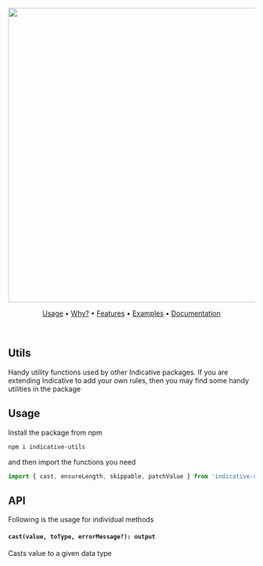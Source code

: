 <p align="center">
  <a href="#">
    <img src="https://res.cloudinary.com/adonisjs/image/upload/v1553759989/indicative-banner_lh27zs.png" width="600px;" />
  </a>
</p>

<p align="center">
  <a href="https://indicative.adonisjs.com/quick-start">Usage</a> •
  <a href="https://indicative.adonisjs.com/why">Why?</a> •
  <a href="https://indicative.adonisjs.com/features">Features</a> •
  <a href="https://indicative.adonisjs.com/examples">Examples</a> •
  <a href="https://indicative.adonisjs.com/docs">Documentation</a>
</p>

<br/>

## Utils
Handy utility functions used by other Indicative packages. If you are extending Indicative to add your own rules, then you may find some handy utilities in the package

## Usage
Install the package from npm

```sh
npm i indicative-utils
```

and then import the functions you need

```js
import { cast, ensureLength, skippable, patchValue } from 'indicative-utils'
```

## API
Following is the usage for individual methods

#### `cast(value, toType, errorMessage?): output`
Casts value to a given data type
